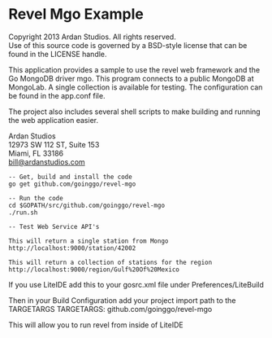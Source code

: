 # Revel Mgo Example

Copyright 2013 Ardan Studios. All rights reserved.  
Use of this source code is governed by a BSD-style license that can be found in the LICENSE handle.

This application provides a sample to use the revel web framework and the Go MongoDB driver mgo. This program connects to a public MongoDB at MongoLab. A single collection is available for testing. The configuration can be found in the app.conf file.

The project also includes several shell scripts to make building and running the web application easier.

Ardan Studios  
12973 SW 112 ST, Suite 153  
Miami, FL 33186  
bill@ardanstudios.com

	-- Get, build and install the code
	go get github.com/goinggo/revel-mgo
	
	-- Run the code
	cd $GOPATH/src/github.com/goinggo/revel-mgo
	./run.sh
	
	-- Test Web Service API's
	
	This will return a single station from Mongo
	http://localhost:9000/station/42002
	
	This will return a collection of stations for the region
	http://localhost:9000/region/Gulf%20Of%20Mexico
	
If you use LiteIDE add this to your gosrc.xml file under Preferences/LiteBuild

<action id="Run Revel" menu="BuildAndRun" img="blue/run.png" cmd="revel" args="run $(TARGETARGS)" output="true" codec="utf-8" readline="true"/>

Then in your Build Configuration add your project import path to the TARGETARGS
	TARGETARGS: github.com/goinggo/revel-mgo
	
This will allow you to run revel from inside of LiteIDE
